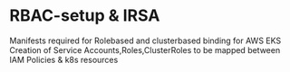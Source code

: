 # RBAC-setup & IRSA
Manifests required for Rolebased and clusterbased binding for AWS EKS
Creation of Service Accounts,Roles,ClusterRoles to be mapped between IAM Policies & k8s resources
